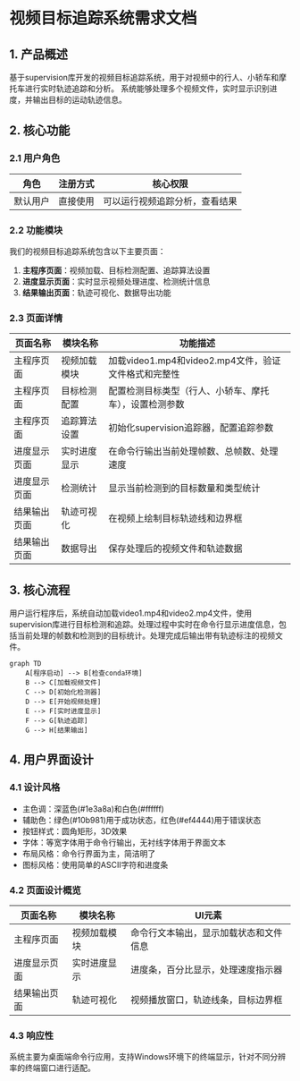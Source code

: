 # 视频目标追踪系统需求文档

## 1. 产品概述
基于supervision库开发的视频目标追踪系统，用于对视频中的行人、小轿车和摩托车进行实时轨迹追踪和分析。
系统能够处理多个视频文件，实时显示识别进度，并输出目标的运动轨迹信息。

## 2. 核心功能

### 2.1 用户角色
| 角色 | 注册方式 | 核心权限 |
|------|----------|----------|
| 默认用户 | 直接使用 | 可以运行视频追踪分析，查看结果 |

### 2.2 功能模块
我们的视频目标追踪系统包含以下主要页面：
1. **主程序页面**：视频加载、目标检测配置、追踪算法设置
2. **进度显示页面**：实时显示视频处理进度、检测统计信息
3. **结果输出页面**：轨迹可视化、数据导出功能

### 2.3 页面详情
| 页面名称 | 模块名称 | 功能描述 |
|----------|----------|----------|
| 主程序页面 | 视频加载模块 | 加载video1.mp4和video2.mp4文件，验证文件格式和完整性 |
| 主程序页面 | 目标检测配置 | 配置检测目标类型（行人、小轿车、摩托车），设置检测参数 |
| 主程序页面 | 追踪算法设置 | 初始化supervision追踪器，配置追踪参数 |
| 进度显示页面 | 实时进度显示 | 在命令行输出当前处理帧数、总帧数、处理速度 |
| 进度显示页面 | 检测统计 | 显示当前检测到的目标数量和类型统计 |
| 结果输出页面 | 轨迹可视化 | 在视频上绘制目标轨迹线和边界框 |
| 结果输出页面 | 数据导出 | 保存处理后的视频文件和轨迹数据 |

## 3. 核心流程
用户运行程序后，系统自动加载video1.mp4和video2.mp4文件，使用supervision库进行目标检测和追踪。处理过程中实时在命令行显示进度信息，包括当前处理的帧数和检测到的目标统计。处理完成后输出带有轨迹标注的视频文件。

```mermaid
graph TD
    A[程序启动] --> B[检查conda环境]
    B --> C[加载视频文件]
    C --> D[初始化检测器]
    D --> E[开始视频处理]
    E --> F[实时进度显示]
    F --> G[轨迹追踪]
    G --> H[结果输出]
```

## 4. 用户界面设计
### 4.1 设计风格
- 主色调：深蓝色(#1e3a8a)和白色(#ffffff)
- 辅助色：绿色(#10b981)用于成功状态，红色(#ef4444)用于错误状态
- 按钮样式：圆角矩形，3D效果
- 字体：等宽字体用于命令行输出，无衬线字体用于界面文本
- 布局风格：命令行界面为主，简洁明了
- 图标风格：使用简单的ASCII字符和进度条

### 4.2 页面设计概览
| 页面名称 | 模块名称 | UI元素 |
|----------|----------|--------|
| 主程序页面 | 视频加载模块 | 命令行文本输出，显示加载状态和文件信息 |
| 进度显示页面 | 实时进度显示 | 进度条，百分比显示，处理速度指示器 |
| 结果输出页面 | 轨迹可视化 | 视频播放窗口，轨迹线条，目标边界框 |

### 4.3 响应性
系统主要为桌面端命令行应用，支持Windows环境下的终端显示，针对不同分辨率的终端窗口进行适配。
